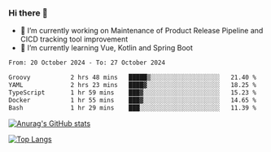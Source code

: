### Hi there 👋

- 🔭 I’m currently working on Maintenance of Product Release Pipeline and CICD tracking tool improvement
- 🌱 I’m currently learning Vue, Kotlin and Spring Boot

<!--START_SECTION:waka-->

```txt
From: 20 October 2024 - To: 27 October 2024

Groovy           2 hrs 48 mins   █████▒░░░░░░░░░░░░░░░░░░░   21.40 %
YAML             2 hrs 23 mins   ████▓░░░░░░░░░░░░░░░░░░░░   18.25 %
TypeScript       1 hr 59 mins    ███▓░░░░░░░░░░░░░░░░░░░░░   15.23 %
Docker           1 hr 55 mins    ███▓░░░░░░░░░░░░░░░░░░░░░   14.65 %
Bash             1 hr 29 mins    ███░░░░░░░░░░░░░░░░░░░░░░   11.39 %
```

<!--END_SECTION:waka-->

[![Anurag's GitHub stats](https://github-readme-stats.vercel.app/api?username=yunhao981&show_icons=true&theme=solarized-dark)](https://github.com/anuraghazra/github-readme-stats)

[![Top Langs](https://github-readme-stats.vercel.app/api/top-langs/?username=yunhao981&theme=solarized-dark&layout=compact)](https://github.com/anuraghazra/github-readme-stats)

<!--
**yunhao981/yunhao981** is a ✨ _special_ ✨ repository because its `README.md` (this file) appears on your GitHub profile.

Here are some ideas to get you started:

- 🔭 I’m currently working on Maintenance of Release Pipeline and CICD tracking tool improvement
- 🌱 I’m currently learning Vue, Kotlin and Spring Boot
- 👯 I’m looking to collaborate on ...
- 🤔 I’m looking for help with ...
- 💬 Ask me about ...
- 📫 How to reach me: ...
- 😄 Pronouns: ...
- ⚡ Fun fact: ...
-->


